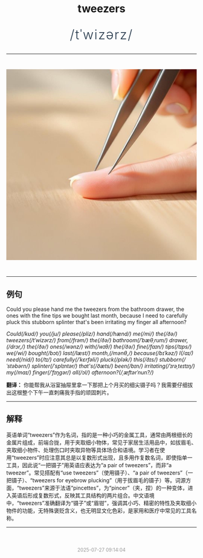 <div align="center">

# tweezers

<div style="margin: 30px 0;">
<h1 style="font-size: 2.5em; font-weight: 300; letter-spacing: 2px; margin: 0; color: #2c3e50;">
/tˈwizərz/
</h1>
</div>

</div>

---

<div align="center" style="margin: 40px 0;">

![tweezers](images/tweezers.png)

</div>

---

## 例句

Could you please hand me the tweezers from the bathroom drawer, the ones with the fine tips we bought last month, because I need to carefully pluck this stubborn splinter that's been irritating my finger all afternoon?

*Could(/kʊd/) you(/ju/) please(/pliz/) hand(/hænd/) me(/mi/) the(/ðə/) tweezers(/tˈwizərz/) from(/frəm/) the(/ðə/) bathroom(/ˈbæθˌrum/) drawer,(/drɔr,/) the(/ðə/) ones(/wənz/) with(/wɪθ/) the(/ðə/) fine(/faɪn/) tips(/tɪps/) we(/wi/) bought(/bɔt/) last(/læst/) month,(/mənθ,/) because(/bɪˈkəz/) I(/aɪ/) need(/nid/) to(/tɪ/) carefully(/ˈkɛrfəli/) pluck(/plək/) this(/ðɪs/) stubborn(/ˈstəbərn/) splinter(/ˈsplɪntər/) that's(/ðæts/) been(/bɪn/) irritating(/ˈɪrəˌteɪtɪŋ/) my(/maɪ/) finger(/ˈfɪŋgər/) all(/ɔl/) afternoon?(/ˌæftərˈnun?/)*

**翻译：** 你能帮我从浴室抽屉里拿一下那把上个月买的细尖镊子吗？我需要仔细拔出这根整个下午一直刺痛我手指的顽固刺片。

---

## 解释

英语单词“tweezers”作为名词，指的是一种小巧的金属工具，通常由两根细长的金属片组成，前端合拢，用于夹取细小物体，常见于家居生活用品中，如拔眉毛、夹取细小物件、处理伤口时夹取异物等具体场合和语境。学习者在使用“tweezers”时应注意其总是以复数形式出现，且多用作复数名词，即使指单一工具，因此说“一把镊子”用英语应表达为“a pair of tweezers”，而非“a tweezer”。常见搭配有“use tweezers”（使用镊子）、“a pair of tweezers”（一把镊子）、“tweezers for eyebrow plucking”（用于拔眉毛的镊子）等。词源方面，“tweezers”来源于法语“pincettes”，为“pincer”（夹，捏）的一种变体，进入英语后形成复数形式，反映其工具结构的两片组合。中文语境中，“tweezers”准确翻译为“镊子”或“眉钳”，强调其小巧、精密的特性及夹取细小物件的功能，无特殊褒贬含义，也无明显文化色彩，是家用和医疗中常见的工具名称。


---

<div align="center" style="margin-top: 50px;">
<small style="color: #999; font-size: 0.9em;">2025-07-27 09:14:04</small>
</div>
